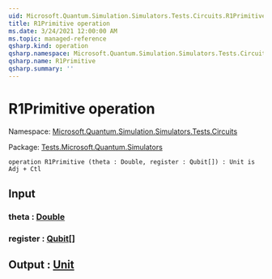 ```yaml
---
uid: Microsoft.Quantum.Simulation.Simulators.Tests.Circuits.R1Primitive
title: R1Primitive operation
ms.date: 3/24/2021 12:00:00 AM
ms.topic: managed-reference
qsharp.kind: operation
qsharp.namespace: Microsoft.Quantum.Simulation.Simulators.Tests.Circuits
qsharp.name: R1Primitive
qsharp.summary: ''
---
```


# R1Primitive operation

Namespace: [Microsoft.Quantum.Simulation.Simulators.Tests.Circuits](xref:Microsoft.Quantum.Simulation.Simulators.Tests.Circuits)

Package: [Tests.Microsoft.Quantum.Simulators](https://nuget.org/packages/Tests.Microsoft.Quantum.Simulators)




```qsharp
operation R1Primitive (theta : Double, register : Qubit[]) : Unit is Adj + Ctl
```


## Input

### theta : [Double](xref:microsoft.quantum.lang-ref.double)




### register : [Qubit](xref:microsoft.quantum.lang-ref.qubit)[]





## Output : [Unit](xref:microsoft.quantum.lang-ref.unit)

